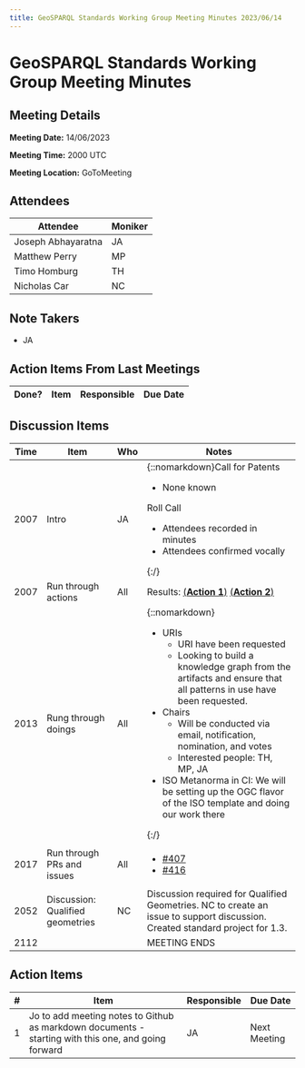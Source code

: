 ```yaml
---
title: GeoSPARQL Standards Working Group Meeting Minutes 2023/06/14
---
```

# GeoSPARQL Standards Working Group Meeting Minutes
## Meeting Details
**Meeting Date:** 14/06/2023

**Meeting Time:** 2000 UTC

**Meeting Location:** GoToMeeting  

## Attendees

| Attendee | Moniker |
| ---- | ---- |
| Joseph Abhayaratna | JA |
| Matthew Perry | MP |
| Timo Homburg | TH |
| Nicholas Car | NC |


## Note Takers
- JA

## Action Items From Last Meetings

| Done? | Item | Responsible | Due Date |
| ---- | ---- | ---- | --- |


## Discussion Items

| Time | Item | Who | Notes |
| ---- | ---- | ---- | ---- |
| 2007 | Intro | JA | {::nomarkdown}Call for Patents<ul><li>None known</li></ul>Roll Call<ul><li>Attendees recorded in minutes</li><li>Attendees confirmed vocally</li></ul>{:/} |
| 2007 | Run through actions | All | Results: [(**Action 1**)](#action_1) [(**Action 2**)](#action_2) |
| 2013 | Rung through doings | All | {::nomarkdown}<ul><li>URIs<ul><li>URI have been requested</li><li>Looking to build a knowledge graph from the artifacts and ensure that all patterns in use have been requested.</li></ul></li><li>Chairs<ul><li>Will be conducted via email, notification, nomination, and votes</li><li>Interested people: TH, MP, JA</li></ul></li><li>ISO Metanorma in CI: We will be setting up the OGC flavor of the ISO template and doing our work there</li></ul>{:/} |
| 2017 | Run through PRs and issues | All | <ul><li>[#407](https://github.com/opengeospatial/ogc-geosparql/pull/407)</li><li>[#416](https://github.com/opengeospatial/ogc-geosparql/issues/416)</li></ul> |
| 2052 | Discussion: Qualified geometries | NC | Discussion required for Qualified Geometries. NC to create an issue to support discussion. Created standard project for 1.3.  |
| 2112 | | | MEETING ENDS |

## Action Items

| \# | Item | Responsible | Due Date |
| ---- | ---- | ---- | ---- |
| <span name="action_1">1</span> | Jo to add meeting notes to Github as markdown documents - starting with this one, and going forward | JA | Next Meeting |
